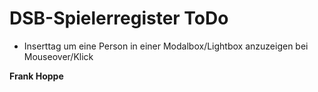 # DSB-Spielerregister ToDo

* Inserttag um eine Person in einer Modalbox/Lightbox anzuzeigen bei Mouseover/Klick

**Frank Hoppe**

